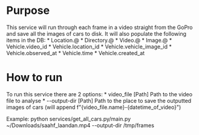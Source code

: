 # Purpose
This service will run through each frame in a video straight from the GoPro and save all the images of cars to disk.
It will also populate the following items in the DB:
    * Location.@
    * Directory.@
    * Video.@
    * Image.@
    * Vehicle.video_id
    * Vehicle.location_id
    * Vehicle.vehicle_image_id
    * Vehicle.observed_at
    * Vehicle.time
    * Vehicle.created_at

# How to run
To run this service there are 2 options:
    * video_file [Path] Path to the video file to analyse
    * --output-dir [Path] Path to the place to save the outputted images of cars (will append f"{video_file.name}-{datetime_of_video}")

Example:
    python services/get_all_cars.py/main.py ~/Downloads/saahf_laandan.mp4 --output-dir /tmp/frames


